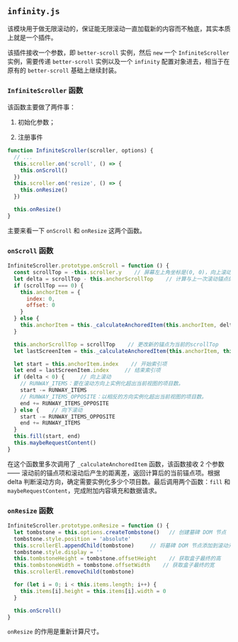 ## `infinity.js`

该模块用于做无限滚动的，保证能无限滚动一直加载新的内容而不触底，其实本质上就是一个插件。

该插件接收一个参数，即 `better-scroll` 实例，然后 `new` 一个 `InfiniteScroller` 实例，需要传递 `better-scroll` 实例以及一个 `infinity` 配置对象进去，相当于在原有的 `better-scroll` 基础上继续封装。

### `InfiniteScroller` 函数

该函数主要做了两件事：

1. 初始化参数；

2. 注册事件

```js
function InfiniteScroller(scroller, options) {
  // ...
  this.scroller.on('scroll', () => {
    this.onScroll()
  })
  this.scroller.on('resize', () => {
    this.onResize()
  })

  this.onResize()
}
```

主要来看一下 `onScroll` 和 `onResize` 这两个函数。

### `onScroll` 函数

```js
InfiniteScroller.prototype.onScroll = function () {
  const scrollTop = -this.scroller.y    // 屏幕左上角坐标是(0, 0)，向上滚动是沿着y轴负方向进行的，所以这里取负值
  let delta = scrollTop - this.anchorScrollTop    // 计算与上一次滚动锚点的距离差
  if (scrollTop === 0) {
    this.anchorItem = {
      index: 0,
      offset: 0
    }
  } else {
    this.anchorItem = this._calculateAnchoredItem(this.anchorItem, delta)     // 计算锚点项的位置
  }

  this.anchorScrollTop = scrollTop    // 更改新的锚点为当前的scrollTop
  let lastScreenItem = this._calculateAnchoredItem(this.anchorItem, this.wrapperEl.offsetHeight)  // 根据包裹容器的高度计算上一屏最后一个元素的位置

  let start = this.anchorItem.index    // 开始索引项
  let end = lastScreenItem.index     // 结束索引项
  if (delta < 0) {     // 向上滚动
    // RUNWAY_ITEMS：要在滚动方向上实例化超出当前视图的项目数。
    start -= RUNWAY_ITEMS
    // RUNWAY_ITEMS_OPPOSITE：以相反的方向实例化超出当前视图的项目数。
    end += RUNWAY_ITEMS_OPPOSITE
  } else {    // 向下滚动
    start -= RUNWAY_ITEMS_OPPOSITE
    end += RUNWAY_ITEMS
  }
  this.fill(start, end)
  this.maybeRequestContent()
}
```

在这个函数里多次调用了 `_calculateAnchoredItem` 函数，该函数接收 2 个参数 —— 滚动前的锚点项和滚动后产生的距离差，返回计算后的当前锚点项。根据 delta 判断滚动方向，确定需要实例化多少个项目数。最后调用两个函数：`fill` 和 `maybeRequestContent`，完成附加内容填充和数据请求。

### `onResize` 函数

```js
InfiniteScroller.prototype.onResize = function () {
  let tombstone = this.options.createTombstone()   // 创建墓碑 DOM 节点
  tombstone.style.position = 'absolute'    
  this.scrollerEl.appendChild(tombstone)     // 将墓碑 DOM 节点添加到滚动元素里
  tombstone.style.display = ''
  this.tombstoneHeight = tombstone.offsetHeight    // 获取盒子最终的高
  this.tombstoneWidth = tombstone.offsetWidth    // 获取盒子最终的宽
  this.scrollerEl.removeChild(tombstone)

  for (let i = 0; i < this.items.length; i++) {
    this.items[i].height = this.items[i].width = 0
  }

  this.onScroll()
}
```

`onResize` 的作用是重新计算尺寸。


